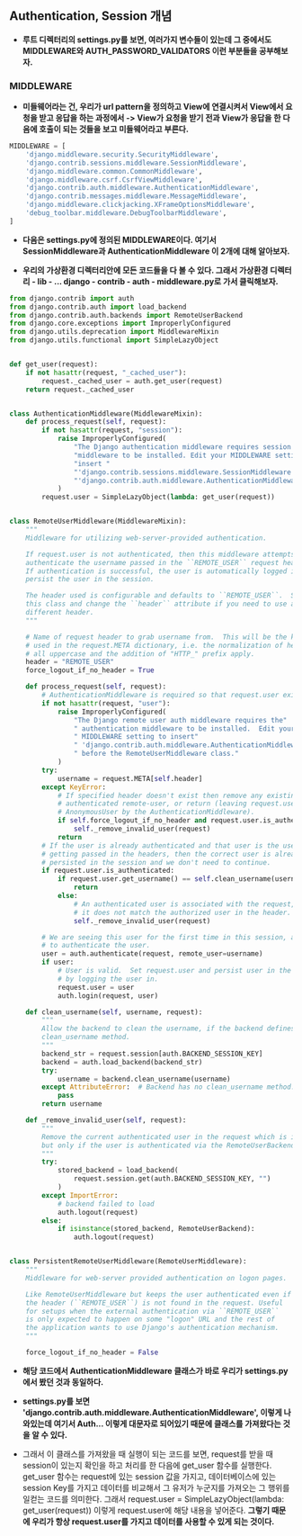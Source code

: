 ## Authentication, Session 개념
- **루트 디렉터리의 settings.py를 보면, 여러가지 변수들이 있는데 그 중에서도 MIDDLEWARE와 AUTH_PASSWORD_VALIDATORS 이런 부분들을 공부해보자.**

### MIDDLEWARE
- **미들웨어라는 건, 우리가 url pattern을 정의하고 View에 연결시켜서 View에서 요청을 받고 응답을 하는 과정에서 -> View가 요청을 받기 전과 View가 응답을 한 다음에 호출이 되는 것들을 보고 
  미들웨어라고 부른다.**

```python
MIDDLEWARE = [
    'django.middleware.security.SecurityMiddleware',
    'django.contrib.sessions.middleware.SessionMiddleware',
    'django.middleware.common.CommonMiddleware',
    'django.middleware.csrf.CsrfViewMiddleware',
    'django.contrib.auth.middleware.AuthenticationMiddleware',
    'django.contrib.messages.middleware.MessageMiddleware',
    'django.middleware.clickjacking.XFrameOptionsMiddleware',
    'debug_toolbar.middleware.DebugToolbarMiddleware',
]
```

- **다음은 settings.py에 정의된 MIDDLEWARE이다. 여기서 SessionMiddleware과 AuthenticationMiddleware 이 2개에 대해 알아보자.**


- **우리의 가상환경 디렉터리안에 모든 코드들을 다 볼 수 있다. 그래서 가상환경 디렉터리 - lib - ... django - contrib - auth - middleware.py로 가서 클릭해보자.**

```python
from django.contrib import auth
from django.contrib.auth import load_backend
from django.contrib.auth.backends import RemoteUserBackend
from django.core.exceptions import ImproperlyConfigured
from django.utils.deprecation import MiddlewareMixin
from django.utils.functional import SimpleLazyObject


def get_user(request):
    if not hasattr(request, "_cached_user"):
        request._cached_user = auth.get_user(request)
    return request._cached_user


class AuthenticationMiddleware(MiddlewareMixin):
    def process_request(self, request):
        if not hasattr(request, "session"):
            raise ImproperlyConfigured(
                "The Django authentication middleware requires session "
                "middleware to be installed. Edit your MIDDLEWARE setting to "
                "insert "
                "'django.contrib.sessions.middleware.SessionMiddleware' before "
                "'django.contrib.auth.middleware.AuthenticationMiddleware'."
            )
        request.user = SimpleLazyObject(lambda: get_user(request))


class RemoteUserMiddleware(MiddlewareMixin):
    """
    Middleware for utilizing web-server-provided authentication.

    If request.user is not authenticated, then this middleware attempts to
    authenticate the username passed in the ``REMOTE_USER`` request header.
    If authentication is successful, the user is automatically logged in to
    persist the user in the session.

    The header used is configurable and defaults to ``REMOTE_USER``.  Subclass
    this class and change the ``header`` attribute if you need to use a
    different header.
    """

    # Name of request header to grab username from.  This will be the key as
    # used in the request.META dictionary, i.e. the normalization of headers to
    # all uppercase and the addition of "HTTP_" prefix apply.
    header = "REMOTE_USER"
    force_logout_if_no_header = True

    def process_request(self, request):
        # AuthenticationMiddleware is required so that request.user exists.
        if not hasattr(request, "user"):
            raise ImproperlyConfigured(
                "The Django remote user auth middleware requires the"
                " authentication middleware to be installed.  Edit your"
                " MIDDLEWARE setting to insert"
                " 'django.contrib.auth.middleware.AuthenticationMiddleware'"
                " before the RemoteUserMiddleware class."
            )
        try:
            username = request.META[self.header]
        except KeyError:
            # If specified header doesn't exist then remove any existing
            # authenticated remote-user, or return (leaving request.user set to
            # AnonymousUser by the AuthenticationMiddleware).
            if self.force_logout_if_no_header and request.user.is_authenticated:
                self._remove_invalid_user(request)
            return
        # If the user is already authenticated and that user is the user we are
        # getting passed in the headers, then the correct user is already
        # persisted in the session and we don't need to continue.
        if request.user.is_authenticated:
            if request.user.get_username() == self.clean_username(username, request):
                return
            else:
                # An authenticated user is associated with the request, but
                # it does not match the authorized user in the header.
                self._remove_invalid_user(request)

        # We are seeing this user for the first time in this session, attempt
        # to authenticate the user.
        user = auth.authenticate(request, remote_user=username)
        if user:
            # User is valid.  Set request.user and persist user in the session
            # by logging the user in.
            request.user = user
            auth.login(request, user)

    def clean_username(self, username, request):
        """
        Allow the backend to clean the username, if the backend defines a
        clean_username method.
        """
        backend_str = request.session[auth.BACKEND_SESSION_KEY]
        backend = auth.load_backend(backend_str)
        try:
            username = backend.clean_username(username)
        except AttributeError:  # Backend has no clean_username method.
            pass
        return username

    def _remove_invalid_user(self, request):
        """
        Remove the current authenticated user in the request which is invalid
        but only if the user is authenticated via the RemoteUserBackend.
        """
        try:
            stored_backend = load_backend(
                request.session.get(auth.BACKEND_SESSION_KEY, "")
            )
        except ImportError:
            # backend failed to load
            auth.logout(request)
        else:
            if isinstance(stored_backend, RemoteUserBackend):
                auth.logout(request)


class PersistentRemoteUserMiddleware(RemoteUserMiddleware):
    """
    Middleware for web-server provided authentication on logon pages.

    Like RemoteUserMiddleware but keeps the user authenticated even if
    the header (``REMOTE_USER``) is not found in the request. Useful
    for setups when the external authentication via ``REMOTE_USER``
    is only expected to happen on some "logon" URL and the rest of
    the application wants to use Django's authentication mechanism.
    """

    force_logout_if_no_header = False
```

- **해당 코드에서 AuthenticationMiddleware 클래스가 바로 우리가 settings.py에서 봤던 것과 동일하다.**
- **settings.py를 보면 'django.contrib.auth.middleware.AuthenticationMiddleware', 이렇게 나와있는데 여기서 Auth... 이렇게 대문자로 되어있기 때문에
  클래스를 가져왔다는 것을 알 수 있다.**
  
- 그래서 이 클래스를 가져왔을 때 실행이 되는 코드를 보면, request를 받을 때 session이 있는지 확인을 하고 처리를 한 다음에 get_user 함수를 실행한다. get_user 함수는 request에 있는 
  session 값을 가지고, 데이터베이스에 있는 session Key를 가지고 데이터를 비교해서 그 유저가 누군지를 가져오는 그 행위를 일컫는 코드를 의미한다. 그래서 request.user = SimpleLazyObject(lambda: get_user(request)) 
  이렇게 request.user에 해당 내용을 넣어준다. **그렇기 때문에 우리가 항상 request.user를 가지고 데이터를 사용할 수 있게 되는 것이다.**
  
  
  
  
  
